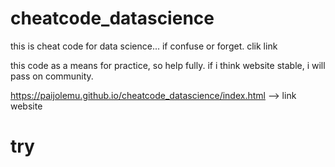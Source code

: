 # cheatcode_datascience
this is cheat code for data science... if confuse or forget. clik link


this code as a means for practice, so help fully.
if i think website stable, i will pass on community.

https://paijolemu.github.io/cheatcode_datascience/index.html --> link website




# try
